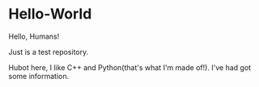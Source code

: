 # Hello-World

Hello, Humans!

Just is a test repository.

Hubot here, I like C++ and Python(that's what I'm made of!).
I've had got some information.
